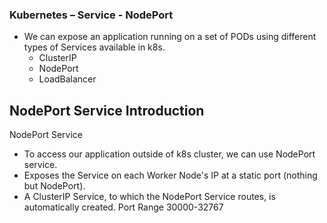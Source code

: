 ### Kubernetes – Service - NodePort
* We can expose an application running on a set of PODs using different types of Services available in k8s. 
  * ClusterIP
  * NodePort
  * LoadBalancer


## NodePort Service Introduction
NodePort Service 
* To access our application outside of k8s cluster, we can use NodePort service. 
* Exposes the Service on each Worker Node's IP at a static port (nothing but NodePort). 
* A ClusterIP Service, to which the NodePort Service routes, is automatically created. 
Port Range 30000-32767
